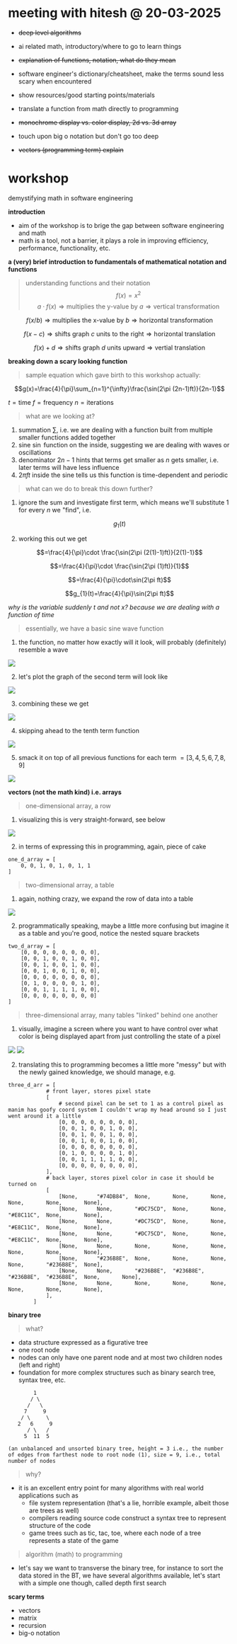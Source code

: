 # meeting with hitesh @ 20-03-2025
- ~~deep level algorithms~~
- ai related math, introductory/where to go to learn things
- ~~explanation of functions, notation, what do they mean~~
- software engineer's dictionary/cheatsheet, make the terms sound less scary when encountered
- show resources/good starting points/materials

- translate a function from math directly to programming
- ~~monochrome display vs. color display, 2d vs. 3d array~~
- touch upon big o notation but don't go too deep

- ~~vectors (programming term) explain~~

# workshop

demystifying math in software engineering

**introduction**

- aim of the workshop is to brige the gap between software engineering and math
- math is a tool, not a barrier, it plays a role in improving efficiency, performance, functionality, etc.

**a (very) brief introduction to fundamentals of mathematical notation and functions**
 
> understanding functions and their notation
$$f(x)=x^2$$
$$a\cdot f(x) \Rightarrow \text{multiplies the y-value by } a \Rightarrow \text{vertical transformation}$$

$$f(x/b) \Rightarrow \text{multiplies the x-value by } b \Rightarrow \text{horizontal transformation}$$

$$f(x-c) \Rightarrow \text{shifts graph } c \text{ units to the right} \Rightarrow \text{horizontal translation}$$

$$f(x)+d \Rightarrow \text{shifts graph } d \text{ units upward} \Rightarrow \text{vertial translation}$$


**breaking down a scary looking function**
> sample equation which gave birth to this workshop actually:

$$g(x)=\frac{4}{\pi}\sum_{n=1}^{\infty}\frac{\sin(2\pi (2n-1)ft)}{2n-1}$$

$t=\text{time}$ $f=\text{frequency}$ $n=\text{iterations}$

> what are we looking at?

1. summation $\sum$, i.e. we are dealing with a function built from multiple smaller functions added together
2. sine $\sin$ function on the inside, suggesting we are dealing with waves or oscillations
3. denominator $2n-1$ hints that terms get smaller as $n$ gets smaller, i.e. later terms will have less influence
4. $2\pi ft$ inside the sine tells us this function is time-dependent and periodic

> what can we do to break this down further?

1. ignore the sum and investigate first term, which means we'll substitute $1$ for every $n$ we "find", i.e.

$$g_{1}(t)$$

2. working this out we get

$$=\frac{4}{\pi}\cdot \frac{\sin(2\pi (2(1)-1)ft)}{2(1)-1}$$

$$=\frac{4}{\pi}\cdot \frac{\sin(2\pi (1)ft)}{1}$$

$$=\frac{4}{\pi}\cdot\sin(2\pi ft)$$

$$g_{1}(t)=\frac{4}{\pi}\sin(2\pi ft)$$

*why is the variable suddenly $t$ and not $x$? because we are dealing with a function of time*

> essentially, we have a basic sine wave function

1. the function, no matter how exactly will it look, will probably (definitely) resemble a wave

![](./assets/first-term-function.png)

2. let's plot the graph of the second term will look like

![](./assets/second-term-function.png)

3. combining these we get

![](./assets/sum-two-terms.png)

4. skipping ahead to the tenth term function

![](./assets/tenth-term-function.png)

5. smack it on top of all previous functions for each term $=[3, 4, 5, 6, 7, 8, 9]$

![](./assets/sum-ten-terms.png)

**vectors (not the math kind) i.e. arrays**

> one-dimensional array, a row

1. visualizing this is very straight-forward, see below

![](./assets/1d-array.png)

2. in terms of expressing this in programming, again, piece of cake

``` 
one_d_array = [
    0, 0, 1, 0, 1, 0, 1, 1
]
```

> two-dimensional array, a table

1. again, nothing crazy, we expand the row of data into a table

![](./assets/2d-array.png)

2. programmatically speaking, maybe a little more confusing but imagine it as a table and you're good, notice the nested square brackets

```        
two_d_array = [
    [0, 0, 0, 0, 0, 0, 0, 0],
    [0, 0, 1, 0, 0, 1, 0, 0],
    [0, 0, 1, 0, 0, 1, 0, 0],
    [0, 0, 1, 0, 0, 1, 0, 0],
    [0, 0, 0, 0, 0, 0, 0, 0],
    [0, 1, 0, 0, 0, 0, 1, 0],
    [0, 0, 1, 1, 1, 1, 0, 0],
    [0, 0, 0, 0, 0, 0, 0, 0]
]
```

> three-dimensional array, many tables "linked" behind one another

1. visually, imagine a screen where you want to have control over what color is being displayed apart from just controlling the state of a pixel

![](./assets/3d-array-frontal.png) ![](./assets/3d-array-rotated.png)

2. translating this to programming becomes a little more "messy" but with the newly gained knowledge, we should manage, e.g.

```
three_d_arr = [
            # front layer, stores pixel state
            [
                # second pixel can be set to 1 as a control pixel as manim has goofy coord system I couldn't wrap my head around so I just went around it a little
                [0, 0, 0, 0, 0, 0, 0, 0],
                [0, 0, 1, 0, 0, 1, 0, 0],
                [0, 0, 1, 0, 0, 1, 0, 0],
                [0, 0, 1, 0, 0, 1, 0, 0],
                [0, 0, 0, 0, 0, 0, 0, 0],
                [0, 1, 0, 0, 0, 0, 1, 0],
                [0, 0, 1, 1, 1, 1, 0, 0],
                [0, 0, 0, 0, 0, 0, 0, 0],
            ],
            # back layer, stores pixel color in case it should be turned on
            [
                [None,      "#74DB84",  None,       None,       None,       None,       None,       None],
                [None,      None,       "#DC75CD",  None,       None,       "#E8C11C",  None,       None],
                [None,      None,       "#DC75CD",  None,       None,       "#E8C11C",  None,       None],
                [None,      None,       "#DC75CD",  None,       None,       "#E8C11C",  None,       None],
                [None,      None,       None,       None,       None,       None,       None,       None],
                [None,      "#236B8E",  None,       None,       None,       None,       "#236B8E",  None],
                [None,      None,       "#236B8E",  "#236B8E",  "#236B8E",  "#236B8E",  None,       None],
                [None,      None,       None,       None,       None,       None,       None,       None],
            ],
        ]
```

**binary tree**
> what?

- data structure expressed as a figurative tree
- one root node
- nodes can only have one parent node and at most two children nodes (left and right)
- foundation for more complex structures such as binary search tree, syntax tree, etc.

```
        1
       / \
      /   \
     7     9
    / \     \
   2   6     9
      / \   / 
     5  11  5

(an unbalanced and unsorted binary tree, height = 3 i.e., the number of edges from farthest node to root node (1), size = 9, i.e., total number of nodes
```

> why?

- it is an excellent entry point for many algorithms with real world applications such as
    - file system representation (that's a lie, horrible example, albeit those are trees as well)
    - compilers reading source code construct a syntax tree to represent structure of the code
    - game trees such as tic, tac, toe, where each node of a tree represents a state of the game

> algorithm (math) to programming 

- let's say we want to transverse the binary tree, for instance to sort the data stored in the BT, we have several algorithms available, let's start with a simple one though, called depth first search

**scary terms**
- vectors
- matrix
- recursion
- big-o notation
